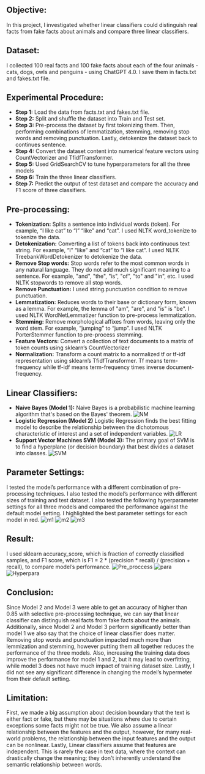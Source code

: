 ## Objective:
In this project, I investigated whether linear classifiers could distinguish real facts from fake facts about animals and compare three linear classifiers.

## Dataset:
I collected 100 real facts and 100 fake facts about each of the four animals - cats, dogs, owls and penguins - using ChatGPT 4.0. I save them in facts.txt and fakes.txt file.

## Experimental Procedure:
- **Step 1:** Load the data from facts.txt and fakes.txt file.
- **Step 2:** Split and shuffle the dataset into Train and Test set.
- **Step 3:** Pre-process the dataset by first tokenizing them. Then, performing combinations of lemmatization, stemming, removing stop words and removing punctuation. Lastly, detokenize the dataset back to continues sentence.
- **Step 4:** Convert the dataset content into numerical feature vectors using CountVectorizer and TfidfTransformer.
- **Step 5:** Used GridSearchCV to tune hyperparameters for all the three models
- **Step 6:** Train the three linear classifiers.
- **Step 7:** Predict the output of test dataset and compare the accuracy and F1 score of three classifiers.

## Pre-processing:
- **Tokenization:** Splits a sentence into individual words (token). For example, “I like cat” to “I” “like” and “cat”. I used NLTK word_tokenize to tokenize the data.
- **Detokenization:** Converting a list of tokens back into continuous text string. For example, “I” “like” and “cat” to “I like cat”. I used NLTK TreebankWordDetokenizer to detokenize the data.
- **Remove Stop words:** Stop words refer to the most common words in any natural language. They do not add much significant meaning to a sentence. For example, "and", "the", "is", "of", "to" and "in", etc. I used NLTK stopwords to remove all stop words.
- **Remove Punctuation:** I used string.punctuation condition to remove punctuation.
- **Lemmatization:** Reduces words to their base or dictionary form, known as a lemma. For example, the lemma of "am", "are", and "is" is "be". I used NLTK WordNetLemmatizer function to pre-process lemmatization.
- **Stemming:** Remove morphological affixes from words, leaving only the word stem. For example, “jumping” to “jump”. I used NLTK PorterStemmer function to pre-process stemming.
- **Feature Vectors:** Convert a collection of text documents to a matrix of token counts using sklearn’s CountVectorizer
- **Normalization:** Transform a count matrix to a normalized tf or tf-idf representation using sklearn’s TfidfTransformer. Tf means term-frequency while tf-idf means term-frequency times inverse document-frequency.
  
## Linear Classifiers:
- **Naive Bayes (Model 1):** Naive Bayes is a probabilistic machine learning algorithm that's based on the Bayes' theorem.
  ![NM](https://github.com/Sagarnandeshwar/Text_Classification_Misinformation/blob/main/images/NB.png)
- **Logistic Regression (Model 2)** Logistic Regression finds the best fitting model to describe the relationship between the dichotomous characteristic of interest and a set of independent variables.
  ![LR](https://github.com/Sagarnandeshwar/Text_Classification_Misinformation/blob/main/images/LR.png)
- **Support Vector Machines SVM (Model 3):** The primary goal of SVM is to find a hyperplane (or decision boundary) that best divides a dataset into classes.
  ![SVM](https://github.com/Sagarnandeshwar/Text_Classification_Misinformation/blob/main/images/SVM.pnG)
  
## Parameter Settings:
I tested the model’s performance with a different combination of pre-processing techniques. I also tested the model’s performance with different sizes of training and test dataset. I also tested the following hyperparameter settings for all three models and compared the performance against the default model setting. I highlighted the best parameter settings for each model in red.
![m1](https://github.com/Sagarnandeshwar/Text_Classification_Misinformation/blob/main/images/m1.png)
![m2](https://github.com/Sagarnandeshwar/Text_Classification_Misinformation/blob/main/images/m2.png)
![m3](https://github.com/Sagarnandeshwar/Text_Classification_Misinformation/blob/main/images/m3.png)

## Result:
I used sklearn accuracy_score, which is fraction of correctly classified samples, and F1 score, which is F1 = 2 * (precision * recall) / (precision + recall), to compare model’s performance.
![Pre_proccess](https://github.com/Sagarnandeshwar/Text_Classification_Misinformation/blob/main/images/Pre_proccess.png)
![para](https://github.com/Sagarnandeshwar/Text_Classification_Misinformation/blob/main/images/para.png)
![Hyperpara](https://github.com/Sagarnandeshwar/Text_Classification_Misinformation/blob/main/images/Hyperpara.png)

## Conclusion:
Since Model 2 and Model 3 were able to get an accuracy of higher than 0.85 with selective pre-processing technique, we can say that linear classifier can distinguish real facts from fake facts about the animals. Additionally, since Model 2 and Model 3 perform significantly better than model 1 we also say that the choice of linear classifier does matter.
Removing stop words and punctuation impacted much more than lemmization and stemming, however putting them all together reduces the performance of the three models. Also, increasing the training data does improve the performance for model 1 and 2, but it may lead to overfitting, while model 3 does not have much impact of training dataset size. Lastly, I did not see any significant difference in changing the model’s hypermeter from their default setting.

## Limitation:
First, we made a big assumption about decision boundary that the text is either fact or fake, but there may be situations where due to certain exceptions some facts might not be true. We also assume a linear relationship between the features and the output, however, for many real-world problems, the relationship between the input features and the output can be nonlinear. Lastly, Linear classifiers assume that features are independent. This is rarely the case in text data, where the context can drastically change the meaning; they don't inherently understand the semantic relationship between words.
